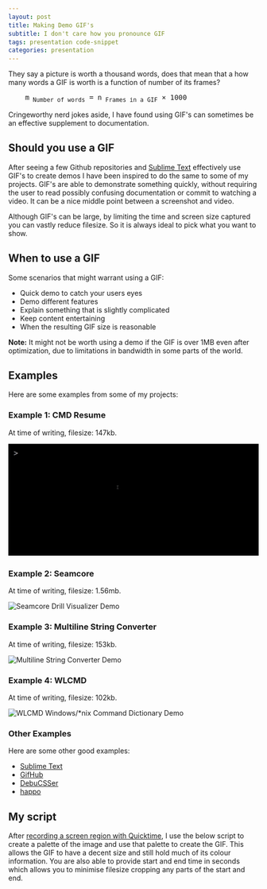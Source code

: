 ```yaml
---
layout: post
title: Making Demo GIF's
subtitle: I don't care how you pronounce GIF
tags: presentation code-snippet
categories: presentation
---
```


They say a picture is worth a thousand words, does that mean that a how many words a GIF is worth is a function of number of its frames?

<pre>
	m<sub> Number of words</sub> = n<sub> Frames in a GIF</sub> × 1000
</pre>

Cringeworthy nerd jokes aside, I have found using GIF's can sometimes be an effective supplement to documentation.

## Should you use a GIF
After seeing a few Github repositories and [Sublime Text](http://www.sublimetext.com/) effectively use GIF's to create demos I have been inspired to do the same to some of my projects. GIF's are able to demonstrate something quickly, without requiring the user to read possibly confusing documentation or commit to watching a video. It can be a nice middle point between a screenshot and video.

Although GIF's can be large, by limiting the time and screen size captured you can vastly reduce filesize. So it is always ideal to pick what you want to show. 

## When to use a GIF
Some scenarios that might warrant using a GIF:

* Quick demo to catch your users eyes
* Demo different features
* Explain something that is slightly complicated
* Keep content entertaining
* When the resulting GIF size is reasonable

**Note:** It might not be worth using a demo if the GIF is over 1MB even after optimization, due to limitations in bandwidth in some parts of the world.

## Examples
Here are some examples from some of my projects:

### Example 1: CMD Resume
At time of writing, filesize: 147kb.

![CMD Resume Demo](https://raw.githubusercontent.com/bbody/CMD-Resume/master/docs/images/output.gif)

### Example 2: Seamcore
At time of writing, filesize: 1.56mb.

![Seamcore Drill Visualizer Demo](https://raw.githubusercontent.com/bbody/SeamCore/master/images/demo.gif)

### Example 3: Multiline String Converter
At time of writing, filesize: 153kb.

![Multiline String Converter Demo](https://raw.githubusercontent.com/bbody/MultilineJavaScriptConverter/master/screenshots/demo.gif)

### Example 4: WLCMD
At time of writing, filesize: 102kb.

![WLCMD Windows/*nix Command Dictionary Demo](https://raw.githubusercontent.com/bbody/wlcmd/master/demo.gif)


### Other Examples
Here are some other good examples:

* [Sublime Text](http://www.sublimetext.com/)
* [GifHub](https://github.com/DrewML/GifHub)
* [DebuCSSer](https://github.com/lucagez/Debucsser)
* [happo](https://github.com/Galooshi/happo)

## My script
After [recording a screen region with Quicktime](https://apple.stackexchange.com/a/183339), I use the below script to create a palette of the image and use that palette to create the GIF. This allows the GIF to have a decent size and still hold much of its colour information. You are also able to provide start and end time in seconds which allows you to minimise filesize cropping any parts of the start and end.
 
<script src="https://gist.github.com/bbody/f59441370dd4c7ce0109949d78e21544.js"></script>